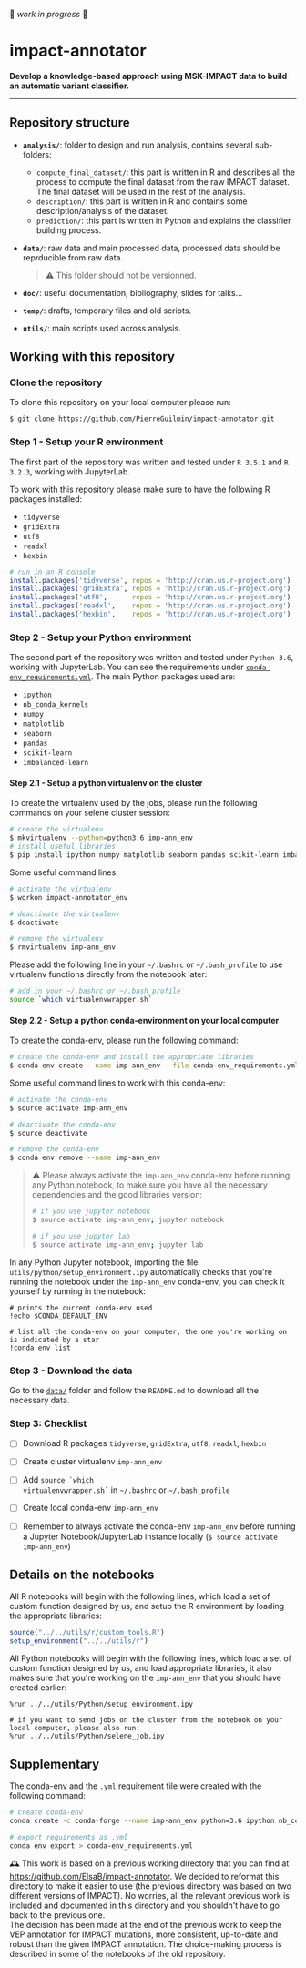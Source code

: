 :construction: *work in progress* :construction:

# impact-annotator

**Develop a knowledge-based approach using MSK-IMPACT data to build an automatic variant classifier.**

***

## Repository structure

- **`analysis/`**: folder to design and run analysis, contains several sub-folders:
    - `compute_final_dataset/`: this part is written in R and describes all the process to compute the final dataset from the raw IMPACT dataset. The final dataset will be used in the rest of the analysis.
    - `description/`: this part is written in R and contains some description/analysis of the dataset.
    - `prediction/`: this part is written in Python and explains the classifier building process.

- **`data/`**: raw data and main processed data, processed data should be reprducible from raw data.   
  > :warning: This folder should not be versionned.

- **`doc/`**: useful documentation, bibliography, slides for talks...

- **`temp/`**: drafts, temporary files and old scripts.  

- **`utils/`**: main scripts used across analysis.




## Working with this repository

### Clone the repository

To clone this repository on your local computer please run:
```shell
$ git clone https://github.com/PierreGuilmin/impact-annotator.git
```

### Step 1 - Setup your R environment
The first part of the repository was written and tested under `R 3.5.1` and `R 3.2.3`, working with JupyterLab.

To work with this repository please make sure to have the following R packages installed:

- `tidyverse`
- `gridExtra`
- `utf8`
- `readxl`
- `hexbin`

```R
# run in an R console
install.packages('tidyverse', repos = 'http://cran.us.r-project.org')
install.packages('gridExtra', repos = 'http://cran.us.r-project.org')
install.packages('utf8',      repos = 'http://cran.us.r-project.org')
install.packages('readxl',    repos = 'http://cran.us.r-project.org')
install.packages('hexbin',    repos = 'http://cran.us.r-project.org')
```

### Step 2 - Setup your Python environment
The second part of the repository was written and tested under `Python 3.6`, working with JupyterLab. You can see the requirements under [`conda-env_requirements.yml`](conda-env_requirements.yml). The main Python packages used are:

- `ipython`
- `nb_conda_kernels`
- `numpy`
- `matplotlib`
- `seaborn`
- `pandas`
- `scikit-learn`
- `imbalanced-learn`

#### Step 2.1 - Setup a python virtualenv on the cluster

To create the virtualenv used by the jobs, please run the following commands on your selene cluster session:
```bash
# create the virtualenv
$ mkvirtualenv --python=python3.6 imp-ann_env
# install useful libraries
$ pip install ipython numpy matplotlib seaborn pandas scikit-learn imbalanced-learn
```

Some useful command lines:
```bash
# activate the virtualenv
$ workon impact-annotator_env

# deactivate the virtualenv
$ deactivate

# remove the virtualenv
$ rmvirtualenv imp-ann_env
```

Please add the following line in your `~/.bashrc` or `~/.bash_profile` to use virtualenv functions directly from the notebook later:
```bash
# add in your ~/.bashrc or ~/.bash_profile
source `which virtualenvwrapper.sh`
```

#### Step 2.2 - Setup a python conda-environment on your local computer

To create the conda-env, please run the following command:
```bash
# create the conda-env and install the appropriate libraries
$ conda env create --name imp-ann_env --file conda-env_requirements.yml
```

Some useful command lines to work with this conda-env:
```bash
# activate the conda-env
$ source activate imp-ann_env

# deactivate the conda-env
$ source deactivate

# remove the conda-env
$ conda env remove --name imp-ann_env

```

> :warning: Please always activate the `imp-ann_env` conda-env before running any Python notebook, to make sure you have all the necessary dependencies and the good libraries version:
> ```bash
> # if you use jupyter notebook
> $ source activate imp-ann_env; jupyter notebook
> 
> # if you use jupyter lab
> $ source activate imp-ann_env; jupyter lab
> ```

In any Python Jupyter notebook, importing the file `utils/python/setup_environment.ipy` automatically checks that you're running the notebook under the `imp-ann_env` conda-env, you can check it yourself by running in the notebook:
```ipython
# prints the current conda-env used
!echo $CONDA_DEFAULT_ENV

# list all the conda-env on your computer, the one you're working on is indicated by a star
!conda env list
```

### Step 3 - Download the data
Go to the [`data/`](data/) folder and follow the `README.md` to download all the necessary data.

### Step 3: Checklist
- [ ] Download R packages `tidyverse`, `gridExtra`, `utf8`, `readxl`, `hexbin`
- [ ] Create cluster virtualenv `imp-ann_env`
- [ ] Add <code>source \`which virtualenvwrapper.sh\`</code> in `~/.bashrc` or `~/.bash_profile`
- [ ] Create local conda-env `imp-ann_env`
- [ ] Remember to always activate the conda-env `imp-ann_env` before running a Jupyter Notebook/JupyterLab instance locally (`$ source activate imp-ann_env`)




## Details on the notebooks
All R notebooks will begin with the following lines, which load a set of custom function designed by us, and setup the R environment by loading the appropriate libraries:
```R
source("../../utils/r/custom_tools.R")
setup_environment("../../utils/r")
```

All Python notebooks will begin with the following lines, which load a set of custom function designed by us, and load appropriate libraries, it also makes sure that you're working on the `imp-ann_env` that you should have created earlier:
```ipython
%run ../../utils/Python/setup_environment.ipy

# if you want to send jobs on the cluster from the notebook on your local computer, please also run:
%run ../../utils/Python/selene_job.ipy
```




## Supplementary
The conda-env and the `.yml` requirement file were created with the following command:
```bash
# create conda-env
conda create -c conda-forge --name imp-ann_env python=3.6 ipython nb_conda_kernels numpy matplotlib seaborn pandas scikit-learn imbalanced-learn

# export requirements as .yml
conda env export > conda-env_requirements.yml
```

🕰 This work is based on a previous working directory that you can find at https://github.com/ElsaB/impact-annotator. We decided to reformat this directory to make it easier to use (the previous directory was based on two different versions of IMPACT). No worries, all the relevant previous work is included and documented in this directory and you shouldn't have to go back to the previous one.  
The decision has been made at the end of the previous work to keep the VEP annotation for IMPACT mutations, more consistent, up-to-date and robust than the given IMPACT annotation. The choice-making process is described in some of the notebooks of the old repository.
